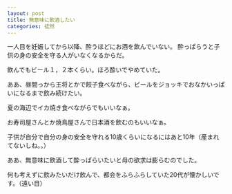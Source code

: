 ```yaml
---
layout: post
title: 無意味に飲酒したい
categories: 徒然
---
```


一人目を妊娠してから以降、酔うほどにお酒を飲んでいない。
酔っぱらうと子供の身の安全を守る人がいなくなるからだ。

飲んでもビール１，２本くらい。ほろ酔いでやめていた。

ああ、昼間っから王将とかで餃子食べながら、ビールをジョッキでおなかいっぱいになるまで飲み続けたい。

夏の海辺でイカ焼き食べながらでもいいなぁ。

お寿司屋さんとか焼鳥屋さんで日本酒を飲むのもいいなぁ。

子供が自分で自分の身の安全を守れる10歳くらいになるにはあと10年（産まれてないしね。。）

ああ、無意味に飲酒して酔っぱらいたいと母の欲求は膨らむのでした。

何も考えずに飲みたいだけ飲んで、都会をふらふらしていた20代が懐かしいです。（遠い目）

